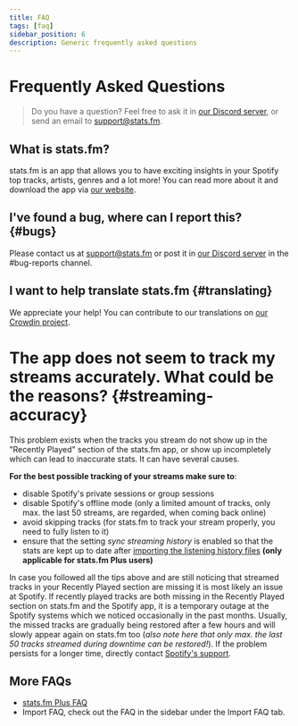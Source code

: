 ```yaml
---
title: FAQ
tags: [faq]
sidebar_position: 6
description: Generic frequently asked questions
---
```


# Frequently Asked Questions

> Do you have a question? Feel free to ask it in [our Discord server](https://discord.gg/aV9EtB3), or send an email to [support@stats.fm](mailto:support@stats.fm).

## What is stats.fm?

stats.fm is an app that allows you to have exciting insights in your Spotify top tracks, artists, genres and a lot more! You can read more about it and download the app via [our website](https://stats.fm/).

## I've found a bug, where can I report this? {#bugs}

Please contact us at [support@stats.fm](mailto:support@stats.fm) or post it in [our Discord server](https://discord.gg/aV9EtB3) in the #bug-reports channel.

## I want to help translate stats.fm {#translating}

We appreciate your help! You can contribute to our translations on [our Crowdin project](https://translate.spotistats.app/).

# The app does not seem to track my streams accurately. What could be the reasons? {#streaming-accuracy}

This problem exists when the tracks you stream do not show up in the "Recently Played" section of the stats.fm app, or show up incompletely which can lead to inaccurate stats. It can have several causes.

**For the best possible tracking of your streams make sure to**:

- disable Spotify's private sessions or group sessions
- disable Spotify's offline mode (only a limited amount of tracks, only max. the last 50 streams, are regarded, when coming back online)
- avoid skipping tracks (for stats.fm to track your stream properly, you need to fully listen to it)
- ensure that the setting _sync streaming history_ is enabled so that the stats are kept up to date after [importing the listening history files](./import/spotify-import) **(only applicable for stats.fm Plus users)**

In case you followed all the tips above and are still noticing that streamed tracks in your Recently Played section are missing it is most likely an issue at Spotify. If recently played tracks are both missing in the Recently Played section on stats.fm and the Spotify app, it is a temporary outage at the Spotify systems which we noticed occasionally in the past months. Usually, the missed tracks are gradually being restored after a few hours and will slowly appear again on stats.fm too (_also note here that only max. the last 50 tracks streamed during downtime can be restored!_). If the problem persists for a longer time, directly contact [Spotify's support](mailto:support@spotify.com).

## More FAQs

- [stats.fm Plus FAQ](./statsfm-plus/faq)
- Import FAQ, check out the FAQ in the sidebar under the Import FAQ tab.
